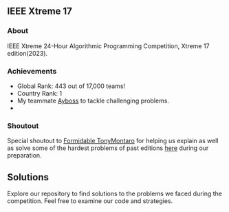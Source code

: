## IEEE Xtreme 17

### About
 IEEE Xtreme 24-Hour Algorithmic Programming Competition, Xtreme 17 edition(2023).

### Achievements
- Global Rank: 443 out of 17,000 teams!
- Country Rank: 1
- My teammate [Ayboss](https://github.com/Ayboss) to tackle challenging problems.
- 
### Shoutout
Special shoutout to [Formidable TonyMontaro](https://github.com/tonymontaro?tab=repositories) for helping us explain as well as solve some of the hardest problems of past editions [here](https://github.com/tonymontaro/algo/tree/master/ProblemAnalysis/ForJohnsonDawodu) during our preparation.
## Solutions
Explore our repository to find solutions to the problems we faced during the competition. Feel free to examine our code and strategies.
